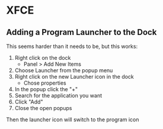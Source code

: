 # XFCE

## Adding a Program Launcher to the Dock

This seems harder than it needs to be, but this works:

1. Right click on the dock
    * Panel > Add New Items
2. Choose Launcher from the popup menu
3. Right click on the new Launcher icon in the dock
    * Chose properties
4. In the popup click the "+"
5. Search for the application you want
6. Click "Add"
7. Close the open popups

Then the launcher icon will switch to the program icon

